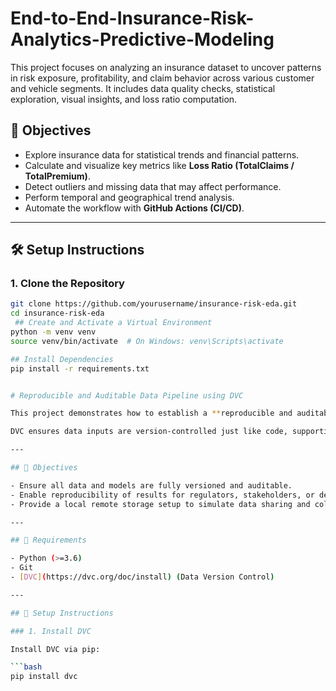 # End-to-End-Insurance-Risk-Analytics-Predictive-Modeling

This project focuses on analyzing an insurance dataset to uncover patterns in risk exposure, profitability, and claim behavior across various customer and vehicle segments. It includes data quality checks, statistical exploration, visual insights, and loss ratio computation.


## 📌 Objectives

- Explore insurance data for statistical trends and financial patterns.
- Calculate and visualize key metrics like **Loss Ratio (TotalClaims / TotalPremium)**.
- Detect outliers and missing data that may affect performance.
- Perform temporal and geographical trend analysis.
- Automate the workflow with **GitHub Actions (CI/CD)**.

---

## 🛠️ Setup Instructions

### 1. Clone the Repository
```bash
git clone https://github.com/yourusername/insurance-risk-eda.git
cd insurance-risk-eda
 ## Create and Activate a Virtual Environment
python -m venv venv
source venv/bin/activate  # On Windows: venv\Scripts\activate

## Install Dependencies
pip install -r requirements.txt


# Reproducible and Auditable Data Pipeline using DVC

This project demonstrates how to establish a **reproducible and auditable data pipeline** using **Data Version Control (DVC)**—a critical best practice in regulated industries such as **finance** and **insurance**.

DVC ensures data inputs are version-controlled just like code, supporting compliance, auditability, debugging, and reproducibility of all data science workflows.

---

## 📌 Objectives

- Ensure all data and models are fully versioned and auditable.
- Enable reproducibility of results for regulators, stakeholders, or debugging purposes.
- Provide a local remote storage setup to simulate data sharing and collaboration.

---

## 🔧 Requirements

- Python (>=3.6)
- Git
- [DVC](https://dvc.org/doc/install) (Data Version Control)

---

## 🚀 Setup Instructions

### 1. Install DVC

Install DVC via pip:

```bash
pip install dvc


